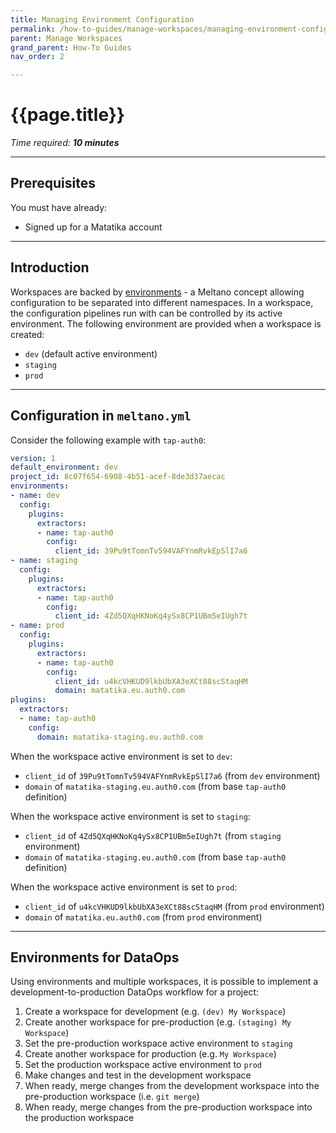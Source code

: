 ```yaml
---
title: Managing Environment Configuration
permalink: /how-to-guides/manage-workspaces/managing-environment-configuration
parent: Manage Workspaces
grand_parent: How-To Guides
nav_order: 2

---
```


# {{page.title}}

*Time required: **10 minutes***

---

## Prerequisites
You must have already:

- Signed up for a Matatika account

---

##  Introduction
Workspaces are backed by [environments](https://docs.meltano.com/concepts/environments) - a Meltano concept allowing configuration to be separated into different namespaces. In a workspace, the configuration pipelines run with can be controlled by its active environment. The following environment are provided when a workspace is created:

- `dev` (default active environment)
- `staging`
- `prod`

---

## Configuration in `meltano.yml`
Consider the following example with `tap-auth0`:

```yml
version: 1
default_environment: dev
project_id: 8c07f654-6908-4b51-acef-8de3d37aecac
environments:
- name: dev
  config:
    plugins:
      extractors:
      - name: tap-auth0
        config:
          client_id: 39Pu9tTomnTv594VAFYnmRvkEpSlI7a6
- name: staging
  config:
    plugins:
      extractors:
      - name: tap-auth0
        config:
          client_id: 4Zd5QXqHKNoKq4ySx8CP1UBm5eIUgh7t
- name: prod
  config:
    plugins:
      extractors:
      - name: tap-auth0
        config:
          client_id: u4kcVHKUD9lkbUbXA3eXCt88scStaqHM
          domain: matatika.eu.auth0.com
plugins:
  extractors:
  - name: tap-auth0
    config:
      domain: matatika-staging.eu.auth0.com
```

When the workspace active environment is set to `dev`:
- `client_id` of `39Pu9tTomnTv594VAFYnmRvkEpSlI7a6` (from `dev` environment)
- `domain` of `matatika-staging.eu.auth0.com` (from base `tap-auth0` definition)

When the workspace active environment is set to `staging`:
- `client_id` of `4Zd5QXqHKNoKq4ySx8CP1UBm5eIUgh7t` (from `staging` environment)
- `domain` of `matatika-staging.eu.auth0.com` (from base `tap-auth0` definition)

When the workspace active environment is set to `prod`:
- `client_id` of `u4kcVHKUD9lkbUbXA3eXCt88scStaqHM` (from `prod` environment)
- `domain` of `matatika.eu.auth0.com` (from `prod` environment)

---

## Environments for DataOps
Using environments and multiple workspaces, it is possible to implement a development-to-production DataOps workflow for a project:

1. Create a workspace for development (e.g. `(dev) My Workspace`)
1. Create another workspace for pre-production (e.g. `(staging) My Workspace`)
1. Set the pre-production workspace active environment to `staging`
1. Create another workspace for production (e.g. `My Workspace`)
1. Set the production workspace active environment to `prod`
1. Make changes and test in the development workspace
1. When ready, merge changes from the development workspace into the pre-production workspace (i.e. `git merge`)
1. When ready, merge changes from the pre-production workspace into the production workspace

